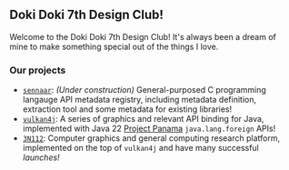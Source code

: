 ## Doki Doki 7th Design Club!

Welcome to the Doki Doki 7th Design Club! It's always been a dream of mine to make something special out of the things I love.

### Our projects
- [`sennaar`](https://github.com/club-doki7/sennaar.git): *(Under construction)* General-purposed C programming langauge API metadata registry, including metadata definition, extraction tool and some metadata for existing libraries!
- [`vulkan4j`](https://github.com/club-doki7/vulkan4j.git): A series of graphics and relevant API binding for Java, implemented with Java 22 [Project Panama](https://openjdk.org/projects/panama/) `java.lang.foreign` APIs!
- [`3N112`](https://github.com/club-doki7/3N112.git): Computer graphics and general computing research platform, implemented on the top of `vulkan4j` and have many successful *launches!*
